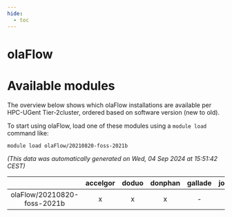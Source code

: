 ```yaml
---
hide:
  - toc
---
```


olaFlow
=======

# Available modules


The overview below shows which olaFlow installations are available per HPC-UGent Tier-2cluster, ordered based on software version (new to old).

To start using olaFlow, load one of these modules using a `module load` command like:

```shell
module load olaFlow/20210820-foss-2021b
```

*(This data was automatically generated on Wed, 04 Sep 2024 at 15:51:42 CEST)*  

| |accelgor|doduo|donphan|gallade|joltik|shinx|skitty|
| :---: | :---: | :---: | :---: | :---: | :---: | :---: | :---: |
|olaFlow/20210820-foss-2021b|x|x|x|-|x|-|x|
